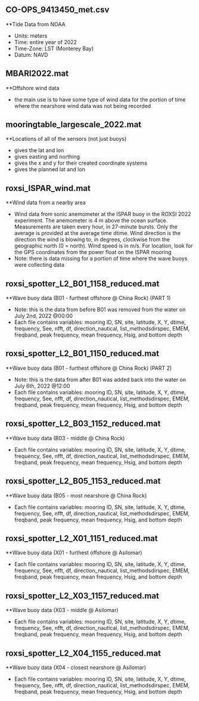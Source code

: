 ## CO-OPS_9413450_met.csv
**Tide Data from NOAA
* Units: meters
* Time: entire year of 2022
* Time-Zone: LST (Monterey Bay)
* Datum: NAVD

## MBARI2022.mat
**Offshore wind data 
* the main use is to have some type of wind data for the portion of time where the nearshore wind data was not being recorded

## mooringtable_largescale_2022.mat
**Locations of all of the sensors (not just buoys)
* gives the lat and lon
* gives easting and northing
* gives the x and y for their created coordinate systems
* gives the planned lat and lon

## roxsi_ISPAR_wind.mat
**Wind data from a nearby area
* Wind data from sonic anemometer at the ISPAR buoy in the ROXSI 2022 experiment. The anemometer is 4 m above the ocean surface. Measurements are taken every hour, in 27-minute bursts. Only the average is provided at the average time dtime. Wind direction is the direction the wind is blowing to, in degrees, clockwise from the geographic north (0 = north). Wind speed is in m/s. For location, look for the GPS coordinates from the power float on the ISPAR mooring
* Note: there is data missing for a portion of time where the wave buoys were collecting data

## roxsi_spotter_L2_B01_1158_reduced.mat
**Wave buoy data (B01 - furthest offshore @ China Rock) (PART 1)
* Note: this is the data from before B01 was removed from the water on July 2nd, 2022 @00:00
* Each file contains variables: mooring ID, SN, site, latitude, X, Y, dtime, frequency, See, nfft, df, direction_nautical, list_methodsdirspec, EMEM, freqband, peak frequency, mean frequency, Hsig, and bottom depth

## roxsi_spotter_L2_B01_1150_reduced.mat
**Wave buoy data (B01 - furthest offshore @ China Rock) (PART 2)
* Note: this is the data from after B01 was added back into the water on July 6th, 2022 @12:00
* Each file contains variables: mooring ID, SN, site, latitude, X, Y, dtime, frequency, See, nfft, df, direction_nautical, list_methodsdirspec, EMEM, freqband, peak frequency, mean frequency, Hsig, and bottom depth

## roxsi_spotter_L2_B03_1152_reduced.mat
**Wave buoy data (B03 - middle @ China Rock)
* Each file contains variables: mooring ID, SN, site, latitude, X, Y, dtime, frequency, See, nfft, df, direction_nautical, list_methodsdirspec, EMEM, freqband, peak frequency, mean frequency, Hsig, and bottom depth

## roxsi_spotter_L2_B05_1153_reduced.mat
**Wave buoy data (B05 - most nearshore @ China Rock)
* Each file contains variables: mooring ID, SN, site, latitude, X, Y, dtime, frequency, See, nfft, df, direction_nautical, list_methodsdirspec, EMEM, freqband, peak frequency, mean frequency, Hsig, and bottom depth

## roxsi_spotter_L2_X01_1151_reduced.mat
**Wave buoy data (X01 - furthest offshore @ Asilomar)
* Each file contains variables: mooring ID, SN, site, latitude, X, Y, dtime, frequency, See, nfft, df, direction_nautical, list_methodsdirspec, EMEM, freqband, peak frequency, mean frequency, Hsig, and bottom depth

## roxsi_spotter_L2_X03_1157_reduced.mat
**Wave buoy data (X03 - middle @ Asilomar)
* Each file contains variables: mooring ID, SN, site, latitude, X, Y, dtime, frequency, See, nfft, df, direction_nautical, list_methodsdirspec, EMEM, freqband, peak frequency, mean frequency, Hsig, and bottom depth

## roxsi_spotter_L2_X04_1155_reduced.mat
**Wave buoy data (X04 - closest nearshore @ Asilomar)
* Each file contains variables: mooring ID, SN, site, latitude, X, Y, dtime, frequency, See, nfft, df, direction_nautical, list_methodsdirspec, EMEM, freqband, peak frequency, mean frequency, Hsig, and bottom depth

